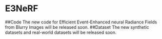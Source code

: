 # E3NeRF
##Code
The new code for Efficient Event-Enhanced neural Radiance Fields from Blurry Images will be released soon.
##Dataset
The new synthetic datasets and real-world datasets will be released soon.
